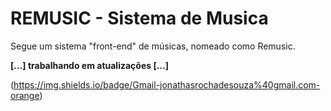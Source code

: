 # REMUSIC - Sistema de Musica
Segue um sistema "front-end" de músicas, nomeado como Remusic.

**[...] trabalhando em atualizações [...]**

(https://img.shields.io/badge/Gmail-jonathasrochadesouza%40gmail.com-orange)
